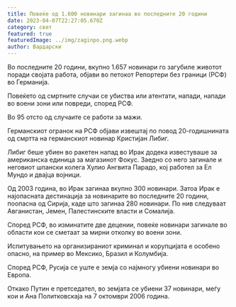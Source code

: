 ```yaml
---
title: Повеќе од 1.600 новинари загинаа во последните 20 години
date: 2023-04-07T22:27:05.670Z
category: свет
featured: true
featuredImage: ../img/zaginpo.png.webp
author: Вардарски
---
```


Во последните 20 години, вкупно 1.657 новинари го загубиле животот поради својата работа, објави во петокот Репортери без граници (РСФ) во Германија.

Повеќето од смртните случаи се убиства или атентати, напади, напади во воени зони или повреди, според РСФ.

Во 95 отсто од случаите се работи за мажи.

Германскиот огранок на РСФ објави извештај по повод 20-годишнината од смртта на германскиот новинар Кристијан Либиг.

Либиг беше убиен во ракетен напад во Ирак додека известуваше за американска единица за магазинот Фокус. Заедно со него загинале и неговиот шпански колега Хулио Ангвита Парадо, кој работел за Ел Мундо и двајца војници.

Од 2003 година, во Ирак загинаа вкупно 300 новинари. Затоа Ирак е најопасната дестинација за новинарите во последните 20 години, поопасна од Сирија, каде што загинаа 280 новинари. По нив следуваат Авганистан, Јемен, Палестинските власти и Сомалија.

Според РСФ, во изминатите две децении, повеќе новинари загинале во области кои се сметаат за мирни отколку во воени зони.

Испитувањето на организираниот криминал и корупцијата е особено опасно, на пример во Мексико, Бразил и Колумбија.

Според РСФ, Русија се уште е земја со најмногу убиени новинари во Европа.

Откако Путин е претседател, во земјата се убиени 37 новинари, меѓу кои и Ана Политковскаја на 7 октомври 2006 година.
